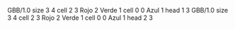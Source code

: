 <gs-board without-header> GBB/1.0
size 3 4
cell 2 3 Rojo 2 Verde 1 
cell 0 0 Azul 1 
head 1 3
 </gs-board>
<gs-board without-header> GBB/1.0
size 3 4
cell 2 3 Rojo 2 Verde 1 
cell 0 0 Azul 1 
head 2 3 </gs-board>